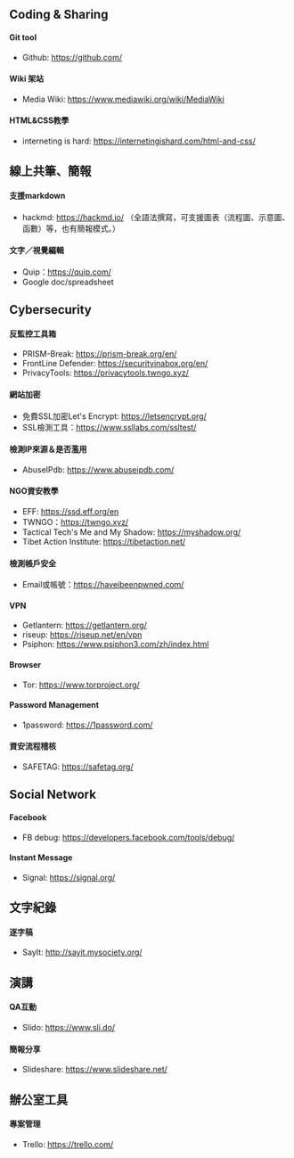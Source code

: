 ## Coding & Sharing
#### Git tool
- Github: https://github.com/
#### Wiki 架站
- Media Wiki: https://www.mediawiki.org/wiki/MediaWiki
#### HTML&CSS教學
- interneting is hard: https://internetingishard.com/html-and-css/


## 線上共筆、簡報
#### 支援markdown
- hackmd: https://hackmd.io/ （全語法撰寫，可支援圖表（流程圖、示意圖、函數）等，也有簡報模式。）
  
#### 文字／視覺編輯
- Quip：https://quip.com/
- Google doc/spreadsheet

## Cybersecurity

#### 反監控工具箱
- PRISM-Break: https://prism-break.org/en/
- FrontLine Defender: https://securityinabox.org/en/
- PrivacyTools: https://privacytools.twngo.xyz/

#### 網站加密
- 免費SSL加密Let's Encrypt: https://letsencrypt.org/
- SSL檢測工具：https://www.ssllabs.com/ssltest/

#### 檢測IP來源＆是否濫用
- AbuseIPdb: https://www.abuseipdb.com/

#### NGO資安教學
- EFF: https://ssd.eff.org/en
- TWNGO：https://twngo.xyz/
- Tactical Tech's Me and My Shadow: https://myshadow.org/
- Tibet Action Institute: https://tibetaction.net/

#### 檢測帳戶安全
- Email或帳號：https://haveibeenpwned.com/

#### VPN
- Getlantern: https://getlantern.org/
- riseup: https://riseup.net/en/vpn
- Psiphon: https://www.psiphon3.com/zh/index.html

#### Browser
- Tor: https://www.torproject.org/

#### Password Management
- 1password: https://1password.com/

#### 資安流程稽核
- SAFETAG: https://safetag.org/

## Social Network
#### Facebook
- FB debug: https://developers.facebook.com/tools/debug/

#### Instant Message
- Signal: https://signal.org/

## 文字紀錄
#### 逐字稿
- SayIt: http://sayit.mysociety.org/

## 演講
#### QA互動
- Slido: https://www.sli.do/
#### 簡報分享
- Slideshare: https://www.slideshare.net/

## 辦公室工具
#### 專案管理
- Trello: https://trello.com/


